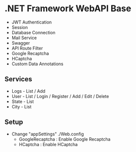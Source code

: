 # .NET Framework WebAPI Base

* JWT Authentication
* Session
* Database Connection
* Mail Service
* Swagger
* API Route Filter
* Google Recaptcha
* HCaptcha
* Custom Data Annotations

## Services

* Logs - List / Add
* User - List / Login / Register / Add / Edit / Delete
* State - List
* City - List


## Setup

* Change "appSettings" ./Web.config
	* GoogleRecaptcha : Enable Google Recaptcha
	* HCaptcha : Enable HCaptcha
